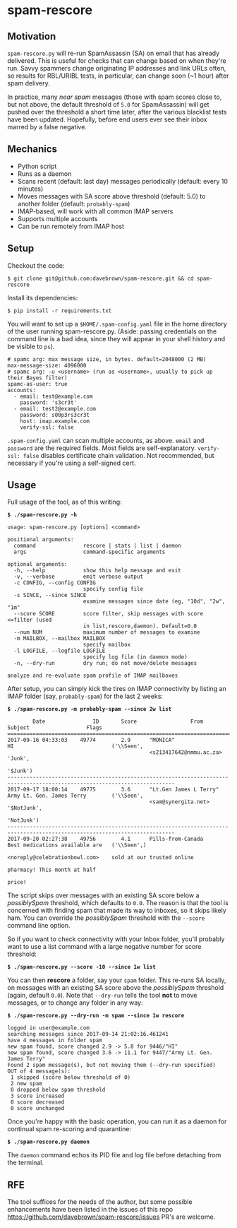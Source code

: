 # spam-rescore

## Motivation

`spam-rescore.py` will re-run SpamAssassin (SA) on email that has already delivered. This is useful for checks that can change based on when they're run. Savvy spammers change originating IP addresses and link URLs often, so results for RBL/URIBL tests, in particular, can change soon (~1 hour) after spam delivery.

In practice, many *near spam* messages (those with spam scores close to, but not above, the default threshold of `5.0` for SpamAssassin) will get pushed over the threshold a short time later, after the various blacklist tests have been updated. Hopefully, before end users ever see their inbox marred by a false negative.

## Mechanics

* Python script
* Runs as a daemon
* Scans recent (default: last day) messages periodically (default: every 10 minutes)
* Moves messages with SA score above threshold (default: 5.0) to another folder (default: `probably-spam`)
* IMAP-based, will work with all common IMAP servers
* Supports multiple accounts
* Can be run remotely from IMAP host

## Setup

Checkout the code:

`$ git clone git@github.com:davebrown/spam-rescore.git && cd spam-rescore`

Install its dependencies:

`$ pip install -r requirements.txt`

You will want to set up a `$HOME/.spam-config.yaml` file in the home directory of the user running spam-rescore.py. (Aside: passing credentials on the command line is a bad idea, since they will appear in your shell history and be visible to `ps`).

```
# spamc arg: max message size, in bytes. default=2048000 (2 MB)
max-message-size: 4096000
# spamc arg: -u <username> (run as <username>, usually to pick up their Bayes filter)
spamc-as-user: true
accounts:
  - email: test@example.com
    password: 's3cr3t'
  - email: test2@example.com
    password: s00p3rs3cr3t
    host: imap.example.com
    verify-ssl: false
```

`.spam-config.yaml` can scan multiple accounts, as above. `email` and `password` are the required fields. Most fields are self-explanatory. `verify-ssl: false` disables certificate chain validation. Not recommended, but necessary if you're using a self-signed cert.

## Usage

Full usage of the tool, as of this writing:

**`$ ./spam-rescore.py -h`**
```
usage: spam-rescore.py [options] <command>

positional arguments:
  command               rescore | stats | list | daemon
  args                  command-specific arguments

optional arguments:
  -h, --help            show this help message and exit
  -v, --verbose         emit verbose output
  -c CONFIG, --config CONFIG
                        specify config file
  -s SINCE, --since SINCE
                        examine messages since date (eg, "10d", "2w", "1m"
  --score SCORE         score filter, skip messages with score <=filter (used
                        in list,rescore,daemon). Default=0.0
  --num NUM             maximum number of messages to examine
  -m MAILBOX, --mailbox MAILBOX
                        specify mailbox
  -l LOGFILE, --logfile LOGFILE
                        specify log file (in daemon mode)
  -n, --dry-run         dry run; do not move/delete messages

analyze and re-evaluate spam profile of IMAP mailboxes
```

After setup, you can simply kick the tires on IMAP connectivity by listing an IMAP folder (say, `probably-spam`) for the last 2 weeks:

**`$ ./spam-rescore.py -m probably-spam --since 2w list`**

```
        Date               ID       Score                 From                           Subject                  Flags
===========================================================================================================================
2017-09-16 04:33:03    49774        2.9      "MONICA"                         HI                               ('\\Seen',
                                             <s213417642@nmmu.ac.za>                                           'Junk',
                                                                                                               '$Junk')
---------------------------------------------------------------------------------------------------------------------------
2017-09-17 18:00:14    49775        3.6      "Lt.Gen James L Terry"           Army Lt. Gen. James Terry        ('\\Seen',
                                             <sam@synergita.net>                                               '$NotJunk',
                                                                                                               'NotJunk')
---------------------------------------------------------------------------------------------------------------------------
2017-09-20 02:27:38    49756        4.1      Pills-from-Canada                Best medications available are   ('\\Seen',)
                                             <noreply@celebrationbowl.com>    sold at our trusted online
                                                                              pharmacy! This month at half
                                                                              price!
```

The script skips over messages with an existing SA score below a *possiblySpam* threshold, which defaults to `0.0`. The reason is that the tool is concerned with finding spam that made its way to inboxes, so it skips likely ham. You can override the *possiblySpam* threshold with the `--score` command line option.

So if you want to check connectivity with your Inbox folder, you'll probably want to use a list command with a large negative number for score threshold:

**`$ ./spam-rescore.py --score -10 --since 1w list`**

You can then **rescore** a folder, say your `spam` folder. This re-runs SA locally, on messages with an existing SA score above the *possiblySpam* threshold (again, default `0.0`). Note that `--dry-run` tells the tool **not** to move messages, or to change any folder in any way:

**`$ ./spam-rescore.py --dry-run -m spam --since 1w rescore`**
```
logged in user@example.com
searching messages since 2017-09-14 21:02:16.461241
have 4 messages in folder spam
new spam found, score changed 2.9 -> 5.8 for 9446/"HI"
new spam found, score changed 3.6 -> 11.1 for 9447/"Army Lt. Gen. James Terry"
Found 2 spam message(s), but not moving them (--dry-run specified)
OUT of 4 message(s):
 1 skipped (score below threshold of 0)
 2 new spam
 0 dropped below spam threshold
 3 score increased
 0 score decreased
 0 score unchanged
 ```
 
 Once you're happy with the basic operation, you can run it as a daemon for continual spam re-scoring and quarantine:
 
 **`$ ./spam-rescore.py daemon`**

The `daemon` command echos its PID file and log file before detaching from the terminal.

## RFE

The tool suffices for the needs of the author, but some possible enhancements have been listed in the issues of this repo https://github.com/davebrown/spam-rescore/issues PR's are welcome.
